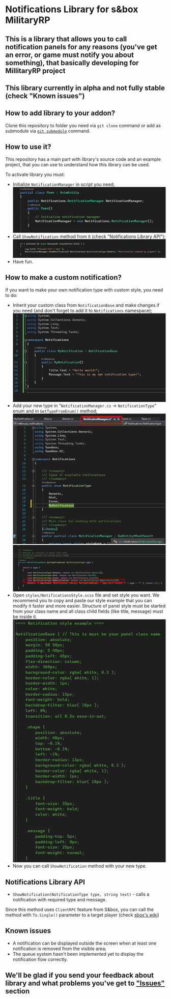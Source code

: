 # <b>Notifications Library for s&amp;box MilitaryRP</b>
## This is a library that allows you to call notification panels for any reasons (you've get an error, or game must notify you about something), that basically developing for MillitaryRP project

## This library currently in <b>alpha</b> and not fully stable (check "Known issues")

## <b>How to add library to your addon?</b>
Clone this repository to folder you need via `git clone` command or add as submodule via [`git submodule`](https://git-scm.com/book/en/v2/Git-Tools-Submodules) command.

## <b>How to use it?</b>
This repository has a main part with library's source code and an example project, that you can use to understand how this library can be used.

To activate library you must:
* Initialize `NotificationManager` in script you need;
![Manager init](readme_img/manager_init.png)
* Call `ShowNotification` method from it (check "Notifications Library API");
![Calling method](readme_img/manager_shownotification.png)
* Have fun.

## <b>How to make a custom notification?</b>
If you want to make your own notification type with custom style, you need to do:
* Inherit your custom class from `NotificationBase` and make changes if you need (and don't forget to add it to `Notifications` namespace);
![Custom notification example](readme_img/custom_notification.png)
* Add your new type in "`NotificationManager.cs` -> `NotificationType`" enum and in `GetTypeFromEnum()` method;
![Custom enum type](readme_img/custom_type.png)
![Custom method type](readme_img/custom_method.png)
* Open `styles/NotificationsStyle.scss` file and set style you want. We recommend you to copy and paste our style example that you can modify it faster and more easier. Structure of panel style must be started from your class name and all class child fields (like title, message) must be inside it.
![Style example](readme_img/style_example.png)
* Now you can call `ShowNotification` method with your new type.

## <b>Notifications Library API</b>
* `ShowNotification(NotificationType type, string text)` - calls a notification with required type and message.

Since this method uses `ClientRPC` feature from S&box, you can call the method with `To.Single()` parameter to a target player (check [sbox's wiki](https://wiki.facepunch.com/sbox/RPCs))

## <b>Known issues</b>
* A notification can be displayed outside the screen when at least one notification is removed from the visible area;
* The queue system hasn't been implemented yet to display the notification flow correctly.

## <b>We'll be glad if you send your feedback about library and what problems you've get to ["Issues"](https://github.com/sbox-MillitaryRP/sbox-mrp-notifications/issues) section</b>